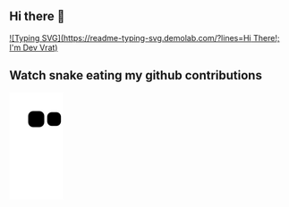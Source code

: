 ## Hi there 👋

<!--
**devvrat16/devvrat16** is a ✨ _special_ ✨ repository because its `README.md` (this file) appears on your GitHub profile.

Here are some ideas to get you started:

- 🔭 I’m currently working on ...
- 🌱 I’m currently learning ...
- 👯 I’m looking to collaborate on ...
- 🤔 I’m looking for help with ...
- 💬 Ask me about ...
- 📫 How to reach me: ...
- 😄 Pronouns: ...
- ⚡ Fun fact: ...
-->

[![Typing SVG](https://readme-typing-svg.demolab.com/?lines=Hi There!; I'm Dev Vrat)](https://git.io/typing-svg)


## Watch snake eating my github contributions

![snake gif](https://github.com/devvrat16/devvrat16/blob/output/github-contribution-grid-snake.svg)
